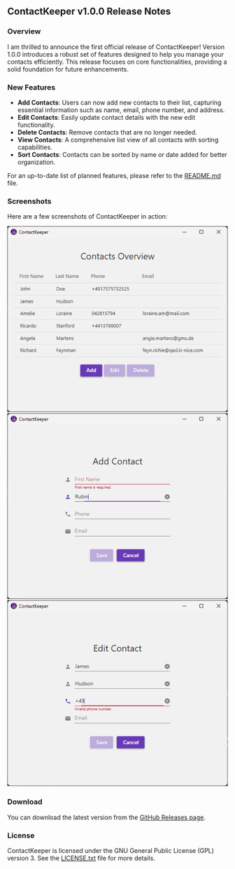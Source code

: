 ## ContactKeeper v1.0.0 Release Notes

### Overview

I am thrilled to announce the first official release of ContactKeeper! Version 1.0.0 introduces a robust set of features designed to help you manage your contacts efficiently. This release focuses on core functionalities, providing a solid foundation for future enhancements.

### New Features

- **Add Contacts**: Users can now add new contacts to their list, capturing essential information such as name, email, phone number, and address.
- **Edit Contacts**: Easily update contact details with the new edit functionality.
- **Delete Contacts**: Remove contacts that are no longer needed.
- **View Contacts**: A comprehensive list view of all contacts with sorting capabilities.
- **Sort Contacts**: Contacts can be sorted by name or date added for better organization.

For an up-to-date list of planned features, please refer to the [README.md](README.md) file.

### Screenshots

Here are a few screenshots of ContactKeeper in action:

![Contacts Overview](Readme-Resources/contacts-overview.png)
![Add Contact](Readme-Resources/add-contact.png)
![Edit Contact](Readme-Resources/edit-contact.png)

### Download

You can download the latest version from the [GitHub Releases page](https://github.com/thomaswening/contactkeeper/releases).

### License

ContactKeeper is licensed under the GNU General Public License (GPL) version 3. See the [LICENSE.txt](LICENSE.txt) file for more details.